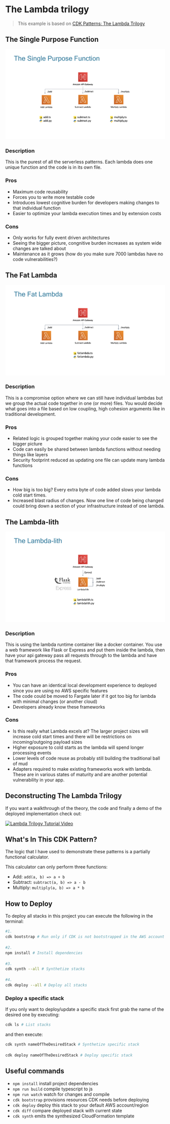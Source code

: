 # The Lambda trilogy

> This example is based on [CDK Patterns: The Lambda Trilogy](https://github.com/cdk-patterns/serverless/blob/main/the-lambda-trilogy)

## The Single Purpose Function

![single-purpose-function](img/the-single-purpose-function.png)

### Description
This is the purest of all the serverless patterns. Each lambda does one unique function and the code is in its own file.

### Pros
- Maximum code reusability
- Forces you to write more testable code
- Introduces lowest cognitive burden for developers making changes to that individual function
- Easier to optimize your lambda execution times and by extension costs

### Cons
- Only works for fully event driven architectures
- Seeing the bigger picture, congnitive burden increases as system wide changes are talked about
- Maintenance as it grows (how do you make sure 7000 lambdas have no code vulnerabilities?)

## The Fat Lambda

![fat-lambda](img/the-fat-lambda.png)

### Description
This is a compromise option where we can still have individual lambdas but we group the actual code together in one (or more) files. You would decide what goes into a file based on low coupling, high cohesion arguments like in traditional development.

### Pros
- Related logic is grouped together making your code easier to see the bigger picture
- Code can easily be shared between lambda functions without needing things like layers
- Security footprint reduced as updating one file can update many lambda functions

### Cons
- How big is too big? Every extra byte of code added slows your lambda cold start times.
- Increased blast radius of changes. Now one line of code being changed could bring down a section of your infrastructure instead of one lambda.

## The Lambda-lith

![arch](img/the-lambda-lith.png)

### Description
This is using the lambda runtime container like a docker container. You use a web framework like Flask or Express and put them inside the lambda, then have your api gateway pass all requests through to the lambda and have that framework process the request.

### Pros
- You can have an identical local development experience to deployed since you are using no AWS specific features
- The code could be moved to Fargate later if it got too big for lambda with minimal changes (or another cloud)
- Developers already know these frameworks

### Cons
- Is this really what Lambda excels at? The larger project sizes will increase cold start times and there will be restrictions on incoming/outgoing payload sizes
- Higher exposure to cold starts as the lambda will spend longer processing events
- Lower levels of code reuse as probably still building the traditional ball of mud
- Adapters required to make existing frameworks work with lambda. These are in various states of maturity and are another potential vulnerability in your app.

## Deconstructing The Lambda Trilogy
If you want a walkthrough of the theory, the code and finally a demo of the deployed implementation check out:

[![Lambda Trilogy Tutorial Video](https://img.youtube.com/vi/tHD3i06Z6gU/0.jpg)](https://www.youtube.com/watch?v=tHD3i06Z6gU)

## What's In This CDK Pattern?

The logic that I have used to demonstrate these patterns is a partially functional calculator.

This calculator can only perform three functions:
- Add: `add(a, b) => a + b`
- Subtract: `subtract(a, b) => a - b`
- Multiply: `multiply(a, b) => a * b`

## How to Deploy

To deploy all stacks in this project you can execute the following in the terminal:

```bash
#1.
cdk bootstrap # Run only if CDK is not bootstrapped in the AWS account

#2.
npm install # Install dependencies

#3.
cdk synth --all # Synthetize stacks

#4.
cdk deploy --all # Deploy all stacks
```

### Deploy a specific stack

If you only want to deploy/update a specific stack first grab the name of the desired one by executing:

```bash
cdk ls # List stacks
```

and then execute:

```bash
cdk synth nameOfTheDesiredStack # Synthetize specific stack

cdk deploy nameOfTheDesiredStack # Deploy specific stack
```

## Useful commands

* `npm install`     install project dependencies
* `npm run build`   compile typescript to js
* `npm run watch`   watch for changes and compile
* `cdk bootstrap`   provisions resources CDK needs before deploying
* `cdk deploy`      deploy this stack to your default AWS account/region
* `cdk diff`        compare deployed stack with current state
* `cdk synth`       emits the synthesized CloudFormation template


